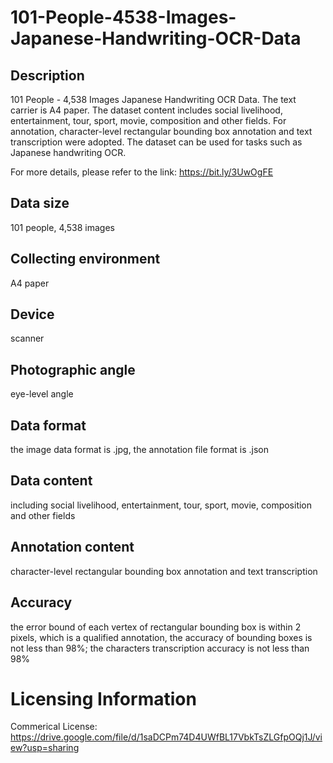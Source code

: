 # 101-People-4538-Images-Japanese-Handwriting-OCR-Data


## Description
101 People - 4,538 Images Japanese Handwriting OCR Data. The text carrier is A4 paper. The dataset content includes social livelihood, entertainment, tour, sport, movie, composition and other fields. For annotation, character-level rectangular bounding box annotation and text transcription were adopted. The dataset can be used for tasks such as Japanese handwriting OCR.

For more details, please refer to the link: https://bit.ly/3UwOgFE

## Data size
101 people, 4,538 images

## Collecting environment
A4 paper

## Device
scanner

## Photographic angle
eye-level angle

## Data format
the image data format is .jpg, the annotation file format is .json

## Data content
including social livelihood, entertainment, tour, sport, movie, composition and other fields

## Annotation content
character-level rectangular bounding box annotation and text transcription

## Accuracy
the error bound of each vertex of rectangular bounding box is within 2 pixels, which is a qualified annotation, the accuracy of bounding boxes is not less than 98%; the characters transcription accuracy is not less than 98%

# Licensing Information
Commerical License: https://drive.google.com/file/d/1saDCPm74D4UWfBL17VbkTsZLGfpOQj1J/view?usp=sharing
